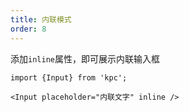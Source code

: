 ```yaml
---
title: 内联模式
order: 8 
---
```


添加`inline`属性，即可展示内联输入框

```vdt
import {Input} from 'kpc';

<Input placeholder="内联文字" inline />
```
